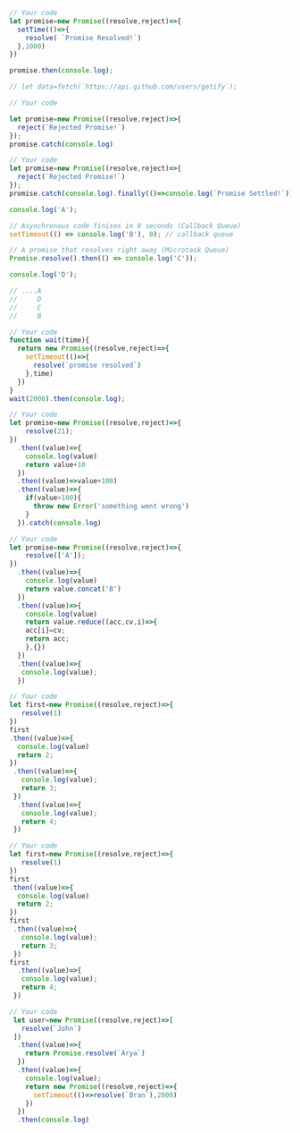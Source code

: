 <!-- 1. Create a promise. Have it resolve with a value of `Promise Resolved!` in resolve after a delay of 1000ms, using `setTimeout`. Print the contents of the promise after it has been resolved by passing `console.log` to `.then` -->

```js
// Your code
let promise=new Promise((resolve,reject)=>{
  setTime(()=>{
    resolve( `Promise Resolved!`)
  },1000)
})

promise.then(console.log);

// let data=fetch(`https://api.github.com/users/getify`);
```

<!-- 2. Create another promise. Now have it reject with a value of `Rejected Promise!` without using `setTimeout`. Print the contents of the promise after it has been rejected by passing console.log to `.catch` -->

```js
// Your code

let promise=new Promise((resolve,reject)=>{
  reject(`Rejected Promise!`)
});
promise.catch(console.log)
```

<!-- 3. Create another promise. Now have it reject with a value of `Rejected Promise!` without using `setTimeout`. Print the contents of the promise after it has been rejected by passing console.log to `.catch` and also use `.finally` to log message `Promise Settled!`. -->

```js
// Your code
let promise=new Promise((resolve,reject)=>{
  reject(`Rejected Promise!`)
});
promise.catch(console.log).finally(()=>console.log(`Promise Settled!`))
```

<!-- 4. What will be the output of the code below. -->

```js
console.log('A');

// Asynchronous code finises in 0 seconds (Callback Queue)
setTimeout(() => console.log('B'), 0); // callback queue

// A promise that resolves right away (Microtask Queue)
Promise.resolve().then(() => console.log('C'));

console.log('D');

// ....A
//     D
//     C
//     B


```

<!-- 5. Write a function named `wait` that accepts `time` in ms returns a promise. The promise gets resolved after given time. -->

```js
// Your code
function wait(time){
  return new Promise((resolve,reject)=>{
    setTimeout(()=>{
      resolve(`promise resolved`)
    },time)
  })
}
wait(2000).then(console.log);
```

<!-- 6. Do the following:

- Create a new promise
- Resolve with 21
- Use `.then` and return adding `10` to the value you will get as parameter
- Use `.then` and return adding `100` to the value you will get as parameter
- Use `.then` and check if the value you get is greater than `100` throw new error with any message
- Catch the error using `.catch` -->

```js
// Your code
let promise=new Promise((resolve,reject)=>{
    resolve(21);
})
  .then((value)=>{
    console.log(value)
    return value+10
  })
  .then((value)=>value+100)
  .then((value)=>{
    if(value>100){
      throw new Error('something went wrong')
    }
  }).catch(console.log)
```

<!-- 7. Do the following:

- Create a new promise
- Resolve the promise with `['A']`
- Use `.then` and concat `B` into the parameter and return
- Use `.then` and return and object like `{0: 'A', 1: 'B'}`
- Use `.then` and log the value -->

```js
// Your code
let promise=new Promise((resolve,reject)=>{
    resolve(['A']);
})
  .then((value)=>{
    console.log(value)
    return value.concat('B')
  })
  .then((value)=>{
    console.log(value)
    return value.reduce((acc,cv,i)=>{
    acc[i]=cv;
    return acc;
    },{})
  })
  .then((value)=>{
   console.log(value);
  })
```
<!-- 
8. Do the following:

- Create a new promise named `first` and resolve it with `1`
- Use `.then` on `first` and return `2` also check the value you get access to by logging
- Chain `.then` on above and return `3` also check the value you get access to by logging
- Chain `.then` on above and return `4` also check the value you get access to by logging -->

```js
// Your code
let first=new Promise((resolve,reject)=>{
   resolve(1)
})
first
.then((value)=>{
  console.log(value)
  return 2;
})
 .then((value)=>{
   console.log(value);
   return 3;
 })
  .then((value)=>{
   console.log(value);
   return 4;
 })
```
<!-- 
9. Do the following:

- Create a new promise named `first` and resolve it with `1`
- Use `.then` on `first` and return `2` also check the value you get access to by logging
- Use `.then` on `first` and return `3` also check the value you get access to by logging
- Use `.then` on `first` and return `4` also check the value you get access to by logging -->

```js
// Your code
let first=new Promise((resolve,reject)=>{
   resolve(1)
})
first
.then((value)=>{
  console.log(value)
  return 2;
})
first
 .then((value)=>{
   console.log(value);
   return 3;
 })
first
  .then((value)=>{
   console.log(value);
   return 4;
 })

```

<!-- 10. Try to understand the difference between the problem 8 and 9. Write your observation. -->

<!-- 11. Do the following -->
<!-- 
- Create a promise and resolve it with `John`
- Use `.then` and return another promise that resolves with `Arya`
- Use `.then` log the value you get access to and return another promise that resolves after 2000ms with value `Bran`
- Use `.then` to log the value -->

```js
// Your code
 let user=new Promise((resolve,reject)=>[
   resolve(`John`)
 ])
  .then((value)=>{
    return Promise.resolve(`Arya`)
  })
  .then((value)=>{
    console.log(value);
    return new Promise((resolve,reject)=>{
      setTimeout(()=>resolve(`Bran`),2000)
    })
  })
  .then(console.log)

```
